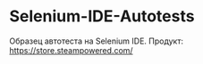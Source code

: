 # Selenium-IDE-Autotests
Образец автотеста на Selenium IDE.
Продукт: https://store.steampowered.com/
